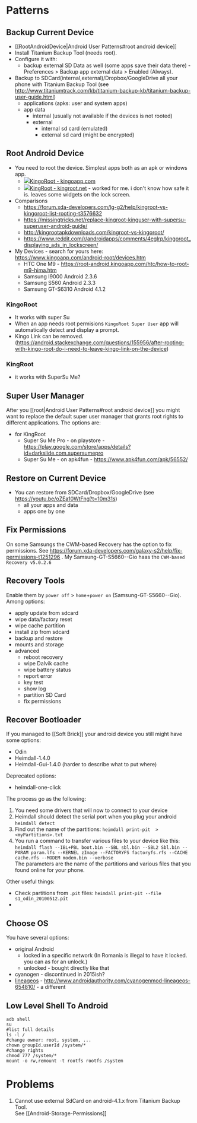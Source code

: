 # Patterns
## Backup Current Device
- [[RootAndroidDevice|Android User Patterns#root android device]]
- Install Titanium Backup Tool (needs root).
- Configure it with:
  - backup external SD Data as well (some apps save their data there) - Preferences > Backup app external data > Enabled (Always).
- Backup to SDCard(internal,external)/Dropbox/GoogleDrive all your phone with Titanium Backup Tool (see http://www.titaniumtrack.com/kb/titanium-backup-kb/titanium-backup-user-guide.html)
  - applications (apks: user and system apps)
  - app data
    - internal (usually not available if the devices is not rooted)
    - external
      - internal sd card (emulated)
      - external sd card (might be encrypted)
## Root Android Device
- You need to root the device. Simplest apps both as an apk or windows app.
  - ![](https://www.kingoapp.com/static/images/favicon.ico)[KingoRoot - kingoapp.com](https://www.kingoapp.com)
  - ![](https://kingroot.net/inc/uploads/2016/08/KingRoot-Logo.png)[KingRoot - kingroot.net](http://kingroot.net/) - worked for me. i don't know how safe it is. leaves some widgets on the lock screen.
- Comparisons
  - https://forum.xda-developers.com/lg-g2/help/kingroot-vs-kingoroot-list-rooting-t3576632
  - https://missingtricks.net/replace-kingroot-kinguser-with-supersu-superuser-android-guide/
  - http://kingrootapkdownloads.com/kingroot-vs-kingoroot/
  - https://www.reddit.com/r/androidapps/comments/4eglrp/kingoroot_displaying_ads_in_lockscreen/
- My Devices - search for yours here: https://www.kingoapp.com/android-root/devices.htm
  - HTC One M9 - https://root-android.kingoapp.com/htc/how-to-root-m9-hima.htm
  - Samsung I9000 Android 2.3.6
  - Samsung S560 Android 2.3.3
  - Samsung GT-S6310 Android 4.1.2

### KingoRoot
- It works with super Su
- When an app needs root permisions `KingoRoot Super User` app will automatically detect and display a prompt.
- Kingo Link can be removed. (https://android.stackexchange.com/questions/155956/after-rooting-with-kingo-root-do-i-need-to-leave-kingo-link-on-the-device)
### KingRoot
- it works with SuperSu Me?

## Super User Manager
After you [[root|Android User Patterns#root android device]] you might want to replace the default super user manager that grants root rights to different applications.
The options are:
- for KingRoot
  - Super Su Me Pro - on playstore - https://play.google.com/store/apps/details?id=darkslide.com.supersumepro
  - Super Su Me - on apk4fun - https://www.apk4fun.com/apk/56552/

## Restore on Current Device
- You can restore from SDCard/Dropbox/GoogleDrive (see https://youtu.be/oZEa10WtFng?t=10m31s)
  - all your apps and data
  - apps one by one

## Fix Permissions
On some Samsungs the CWM-based Recovery has the option to fix permissions. See https://forum.xda-developers.com/galaxy-s2/help/fix-permissions-t1251296 .
My Samsung-GT-S5660--Gio haas the `CWM-based Recovery v5.0.2.6`

## Recovery Tools
Enable them by `power off` > `home`+`power on` (Samsung-GT-S5660--Gio).
Among options:
- apply update from sdcard
- wipe data/factory reset
- wipe cache partition
- install zip from sdcard
- backup and restore
- mounts and storage
- advanced
  - reboot recovery
  - wipe Dalvik cache
  - wipe battery status
  - report error
  - key test
  - show log
  - partition SD Card
  - fix permissions

## Recover Bootloader
If you managed to [[Soft Brick]] your android device you still might have some options:
- Odin
- Heimdall-1.4.0
- Heimdall-Gui-1.4.0 (harder to describe what to put where)

Deprecated options:
- heimdall-one-click

The process go as the following:
1. You need some drivers that will now to connect to your device
2. Heimdall should detect the serial port when you plug your android  
   `heimdall detect`
3. Find out the name of the partitions:
   `heimdall print-pit  > <myPartitions>.txt`
4. You run a command to transfer various files to your device like this:  
   `heimdall flash --IBL+PBL boot.bin --SBL sbl.bin --SBL2 Sbl.bin --PARAM param.lfs --KERNEL zImage --FACTORYFS factoryfs.rfs --CACHE cache.rfs --MODEM modem.bin --verbose`  
   The parameters are the name of the partitions and various files that you found online for your phone.

Other useful things:
- Check partitions from `.pit` files:
  `heimdall print-pit --file s1_odin_20100512.pit`
- 

## Choose OS
You have several options:
- original Android
  - locked in a specific network (In Romania is illegal to have it locked. you can as for an unlock.)
  - unlocked - bought directly like that
- cyanogen - discontinued in 2015ish?
- [lineageos](https://lineageos.org/) - http://www.androidauthority.com/cyanogenmod-lineageos-654810/ - a different 

## Low Level Shell To Android
```
adb shell
su
#list full details
ls -l /
#change owner: root, system, ...
chown groupId.userId /system/*
#change rights
chmod 777 /system/*
mount -o rw,remount -t rootfs rootfs /system
```

# Problems
1. Cannot use external SdCard on android-4.1.x from Titanium Backup Tool.  
   See [[Android-Storage-Permissions]]

